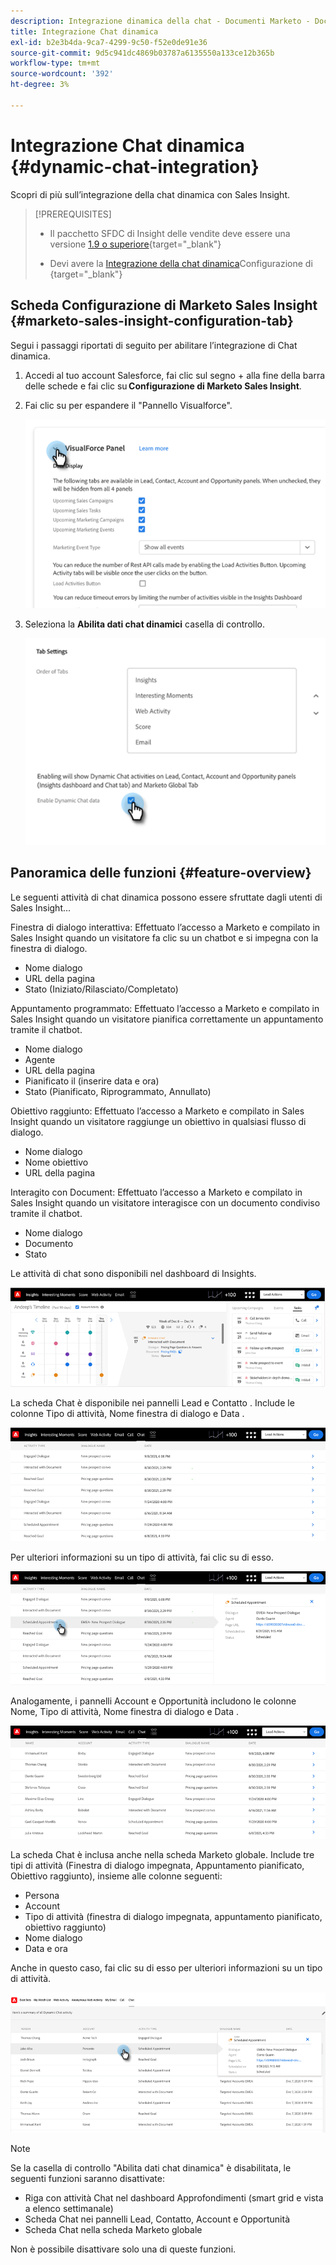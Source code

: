 ```yaml
---
description: Integrazione dinamica della chat - Documenti Marketo - Documentazione del prodotto
title: Integrazione Chat dinamica
exl-id: b2e3b4da-9ca7-4299-9c50-f52e0de91e36
source-git-commit: 9d5c941dc4869b03787a6135550a133ce12b365b
workflow-type: tm+mt
source-wordcount: '392'
ht-degree: 3%

---
```


# Integrazione Chat dinamica {#dynamic-chat-integration}

Scopri di più sull’integrazione della chat dinamica con Sales Insight.

>[!PREREQUISITES]
>
>* Il pacchetto SFDC di Insight delle vendite deve essere una versione [1.9 o superiore](/help/marketo/product-docs/marketo-sales-insight/msi-for-salesforce/upgrading/upgrading-your-msi-package.md){target=&quot;_blank&quot;}
>
>* Devi avere la [Integrazione della chat dinamica](/help/marketo/product-docs/demand-generation/dynamic-chat/dynamic-chat-overview.md)Configurazione di {target=&quot;_blank&quot;}


## Scheda Configurazione di Marketo Sales Insight {#marketo-sales-insight-configuration-tab}

Segui i passaggi riportati di seguito per abilitare l’integrazione di Chat dinamica.

1. Accedi al tuo account Salesforce, fai clic sul segno + alla fine della barra delle schede e fai clic su **Configurazione di Marketo Sales Insight**.

1. Fai clic su per espandere il &quot;Pannello Visualforce&quot;.

   ![](assets/dynamic-chat-integration-1.png)

1. Seleziona la **Abilita dati chat dinamici** casella di controllo.

   ![](assets/dynamic-chat-integration-2.png)

## Panoramica delle funzioni {#feature-overview}

Le seguenti attività di chat dinamica possono essere sfruttate dagli utenti di Sales Insight...

Finestra di dialogo interattiva: Effettuato l’accesso a Marketo e compilato in Sales Insight quando un visitatore fa clic su un chatbot e si impegna con la finestra di dialogo.

* Nome dialogo
* URL della pagina
* Stato (Iniziato/Rilasciato/Completato)

Appuntamento programmato: Effettuato l’accesso a Marketo e compilato in Sales Insight quando un visitatore pianifica correttamente un appuntamento tramite il chatbot.

* Nome dialogo
* Agente
* URL della pagina
* Pianificato il (inserire data e ora)
* Stato (Pianificato, Riprogrammato, Annullato)

Obiettivo raggiunto: Effettuato l’accesso a Marketo e compilato in Sales Insight quando un visitatore raggiunge un obiettivo in qualsiasi flusso di dialogo.

* Nome dialogo
* Nome obiettivo
* URL della pagina

Interagito con Document: Effettuato l’accesso a Marketo e compilato in Sales Insight quando un visitatore interagisce con un documento condiviso tramite il chatbot.

* Nome dialogo
* Documento
* Stato

Le attività di chat sono disponibili nel dashboard di Insights.

![](assets/dynamic-chat-integration-3.png)

La scheda Chat è disponibile nei pannelli Lead e Contatto . Include le colonne Tipo di attività, Nome finestra di dialogo e Data .

![](assets/dynamic-chat-integration-4.png)

Per ulteriori informazioni su un tipo di attività, fai clic su di esso.

![](assets/dynamic-chat-integration-5.png)

Analogamente, i pannelli Account e Opportunità includono le colonne Nome, Tipo di attività, Nome finestra di dialogo e Data .

![](assets/dynamic-chat-integration-6.png)

La scheda Chat è inclusa anche nella scheda Marketo globale. Include tre tipi di attività (Finestra di dialogo impegnata, Appuntamento pianificato, Obiettivo raggiunto), insieme alle colonne seguenti:

* Persona
* Account
* Tipo di attività (finestra di dialogo impegnata, appuntamento pianificato, obiettivo raggiunto)
* Nome dialogo
* Data e ora

Anche in questo caso, fai clic su di esso per ulteriori informazioni su un tipo di attività.

![](assets/dynamic-chat-integration-7.png)

>[!NOTE]
>
>Se la casella di controllo &quot;Abilita dati chat dinamica&quot; è disabilitata, le seguenti funzioni saranno disattivate:
>
>* Riga con attività Chat nel dashboard Approfondimenti (smart grid e vista a elenco settimanale)
>* Scheda Chat nei pannelli Lead, Contatto, Account e Opportunità
>* Scheda Chat nella scheda Marketo globale
>
>Non è possibile disattivare solo una di queste funzioni.

